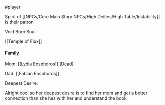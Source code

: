 
#player 


Spirit of [[NPCs/Core Main Story NPCs/High Deities/High Table/Instability]] is their patron


Void Born Soul


[[Temple of Flux]]

#### Family

Mom: [[Lydia Eosphoros]] (Dead)

Dad: [[Fabian Eosphoros]]


Deepest Desire:

Alright cool so her deepest desire is to find her mom and get a better connection than she has with her and understand the book

